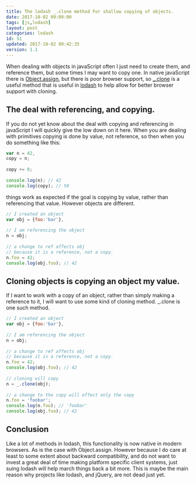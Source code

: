 ```yaml
---
title: The lodash _.clone method For shallow copying of objects.
date: 2017-10-02 09:09:00
tags: [js,lodash]
layout: post
categories: lodash
id: 51
updated: 2017-10-02 09:42:35
version: 1.1
---
```


When dealing with objects in javaScript often I just need to create them, and reference them, but some times I may want to copy one. In native javaScript there is [Object.assign](https://developer.mozilla.org/en-US/docs/Web/JavaScript/Reference/Global_Objects/Object/assign), but there is poor browser support, so [\_.clone](https://lodash.com/docs/4.17.4#clone) is a useful method that is useful in [lodash](https://lodash.com/) to help allow for better browser support with cloning.

<!-- more -->

## The deal with referencing, and copying.

If you do not yet know about the deal with copying and referencing in javaScript I will quickly give the low down on it here. When you are dealing with primitives copying is done by value, not reference, so then when you do something like this:

```js
var n = 42,
copy = n;
 
copy += 8;
 
console.log(n); // 42
console.log(copy); // 50
```

things work as expected if the goal is copying by value, rather than referencing that value. However objects are different.

```js
// I created an object
var obj = {foo:'bar'},
 
// I am referencing the object
n = obj;
 
// a change to ref affects obj
// because it is a reference, not a copy.
n.foo = 42;
console.log(obj.foo); // 42
```

## Cloning objects is copying an object my value.

If I want to work with a copy of an object, rather than simply making a reference to it, I will want to use some kind of cloning method. \_.clone is one such method.

```js
// I created an object
var obj = {foo:'bar'},
 
// I am referencing the object
n = obj;
 
// a change to ref affects obj
// because it is a reference, not a copy.
n.foo = 42;
console.log(obj.foo); // 42
 
// cloning will copy
n = _.clone(obj);
 
// a change to the copy will effect only the copy
n.foo = 'foobar';
console.log(n.foo); // 'foobar'
console.log(obj.foo); // 42
```

## Conclusion

Like a lot of methods in lodash, this functionality is now native in modern browsers. As is the case with Object.assign. However because I do care at least to some extent about backward compatibility, and do not want to invest a great deal of time making platform specific client systems, just suing lodash will help march things back a bit more. This is maybe the main reason why projects like lodash, and jQuery, are not dead just yet.